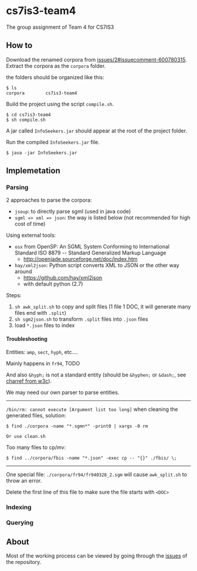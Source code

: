 # cs7is3-team4

The group assignment of Team 4 for CS7IS3

## How to

Download the renamed corpora from [issues/2#issuecomment-600780315](https://github.com/tannineo/cs7is3-team4/issues/2#issuecomment-600780315). Extract the corpora as the `corpora` folder.

the folders should be organized like this:

```text
$ ls
corpora        cs7is3-team4
```

Build the project using the script `compile.sh`.

```text
$ cd cs7is3-team4
$ sh compile.sh
```

A jar called `InfoSeekers.jar` should appear at the root of the project folder.

Run the compiled `InfoSeekers.jar` file.

```text
$ java -jar InfoSeekers.jar
```

## Implemetation

### Parsing

2 approaches to parse the corpora:

- `jsoup`: to directly parse sgml (used in java code)
- `sgml => xml => json`: the way is listed below (not recommended for high cost of time)

Using external tools:

- `osx` from OpenSP: An SGML System Conforming to International Standard ISO 8879 -- Standard Generalized Markup Language
  - http://openjade.sourceforge.net/doc/index.htm
- `hay/xml2json`: Python script converts XML to JSON or the other way around
  - https://github.com/hay/xml2json
  - with default python (2.7)

Steps:

1. `sh awk_split.sh` to copy and split files (1 file 1 DOC, it will generate many files end with `.split`)
2. `sh sgm2json.sh` to transform `.split` files into `.json` files
3. load `*.json` files to index

#### Troubleshooting

Entities: `amp`, `sect`, `hyph`, etc....

Mainly happens in `fr94`, TODO

And also `&hyph;` is not a standard entity (should be `&hyphen;` or `&dash;`, see [charref from w3c](https://dev.w3.org/html5/html-author/charref)).

We may need our own parser to parse entities.

---

`/bin/rm: cannot execute [Argument list too long]` when cleaning the generated files, solution:

```text
$ find ./corpora -name "*.sgmn*" -print0 | xargs -0 rm

Or use clean.sh
```

Too many files to cp/mv:

```text
$ find ../corpora/fbis -name "*.json" -exec cp -- "{}" ./fbis/ \;
```

---

One special file: `./corpora/fr94/fr940328_2.sgm` will cause `awk_split.sh` to throw an error.

Delete the first line of this file to make sure the file starts with `<DOC>`

### Indexing

### Querying

## About

Most of the working process can be viewed by going through the [issues](https://github.com/tannineo/cs7is3-team4/issues) of the repository.

